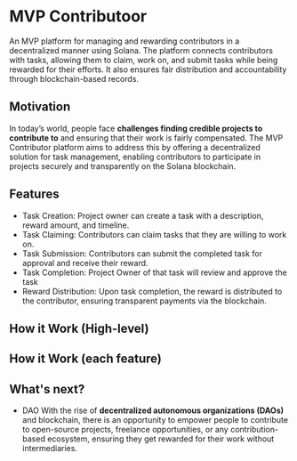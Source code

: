 # MVP Contributoor

An MVP platform for managing and rewarding contributors in a decentralized manner using Solana. The platform connects contributors with tasks, allowing them to claim, work on, and submit tasks while being rewarded for their efforts. It also ensures fair distribution and accountability through blockchain-based records.

## Motivation
In today’s world, people face **challenges finding credible projects to contribute to** and ensuring that their work is fairly compensated. The MVP Contributor platform aims to address this by offering a decentralized solution for task management, enabling contributors to participate in projects securely and transparently on the Solana blockchain.

## Features
* Task Creation: Project owner can create a task with a description, reward amount, and timeline.
* Task Claiming: Contributors can claim tasks that they are willing to work on.
* Task Submission: Contributors can submit the completed task for approval and receive their reward.
* Task Completion: Project Owner of that task will review and approve the task
* Reward Distribution: Upon task completion, the reward is distributed to the contributor, ensuring transparent payments via the blockchain.

## How it Work (High-level)


## How it Work (each feature)

## What's next? 
* DAO
With the rise of **decentralized autonomous organizations (DAOs)** and blockchain, there is an opportunity to empower people to contribute to open-source projects, freelance opportunities, or any contribution-based ecosystem, ensuring they get rewarded for their work without intermediaries.
